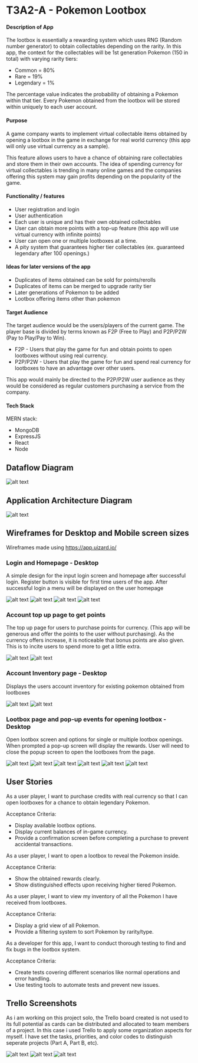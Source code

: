 # T3A2-A - Pokemon Lootbox


#### Description of App

The lootbox is essentially a rewarding system which uses RNG (Random number generator) to obtain collectables depending on the rarity. In this app, the context for the collectables will be 1st generation Pokemon (150 in total) with varying rarity tiers:

- Common = 80%
- Rare = 19%
- Legendary = 1%

The percentage value indicates the probability of obtaining a Pokemon within that tier. Every Pokemon obtained from the lootbox will be stored within uniquely to each user account.

#### Purpose

A game company wants to implement virtual collectable items obtained by opening a lootbox in the game in exchange for real world currency (this app will only use virtual currency as a sample).

This feature allows users to have a chance of obtaining rare collectables and store them in their own accounts. The idea of spending currency for virtual collectables is trending in many online games and the companies offering this system may gain profits depending on the popularity of the game.

#### Functionality / features

- User registration and login
- User authentication
- Each user is unique and has their own obtained collectables
- User can obtain more points with a top-up feature (this app will use virtual currency with infinite points)
- User can open one or multiple lootboxes at a time.
- A pity system that guarantees higher tier collectables (ex. guaranteed legendary after 100 openings.)

#### Ideas for later versions of the app

- Duplicates of items obtained can be sold for points/rerolls
- Duplicates of items can be merged to upgrade rarity tier
- Later generations of Pokemon to be added
- Lootbox offering items other than pokemon

#### Target Audience

The target audience would be the users/players of the current game. The player base is divided by terms known as F2P (Free to Play) and P2P/P2W (Pay to Play/Pay to Win). 

- F2P - Users that play the game for fun and obtain points to open lootboxes without using real currency.
- P2P/P2W - Users that play the game for fun and spend real currency for lootboxes to have an advantage over other users.

This app would mainly be directed to the P2P/P2W user audience as they would be considered as regular customers purchasing a service from the company.

#### Tech Stack

MERN stack:

- MongoDB
- ExpressJS
- React
- Node

## Dataflow Diagram

![alt text](docs/DFD.png)


## Application Architecture Diagram

![alt text](docs/AAD.png)

## Wireframes for Desktop and Mobile screen sizes

Wireframes made using https://app.uizard.io/

### Login and Homepage - Desktop

A simple design for the input login screen and homepage after successful login. Register button is visible for first time users of the app. After successful login a menu will be displayed on the user homepage

![alt text](<docs/wireframe login desktop.png>)
![alt text](<docs/wireframe login mobile.png>)
![alt text](<docs/wireframe after login desktop.png>)
![alt text](<docs/wireframe after login mobile.png>)

### Account top up page to get points

The top up page for users to purchase points for currency. (This app will be generous and offer the points to the user without purchasing). 
As the currency offers increase, it is noticeable that bonus points are also given. This is to incite users to spend more to get a little extra.

![alt text](<docs/wireframe topup page desktop.png>)
![alt text](<docs/wireframe topup page mobile.png>)

### Account Inventory page - Desktop 

Displays the users account inventory for existing pokemon obtained from lootboxes

![alt text](<docs/wireframe owned pokemon desktop.png>)
![alt text](<docs/wireframe owned pokemon mobile.png>)

### Lootbox page and pop-up events for opening lootbox - Desktop

Open lootbox screen and options for single or multiple lootbox openings. When prompted a pop-up screen will display the rewards. User will need to close the popup screen to open the lootboxes from the page.

![alt text](<docs/wireframe lootbox desktop.png>) ![alt text](<docs/wireframe lootbox mobile.png>)
![alt text](<docs/wireframe lootbox popup desktop.png>) ![alt text](<docs/wireframe lootbox popup mobile.png>)
![alt text](<docs/wireframe lootbox open 5 desktop.png>) ![alt text](<docs/wireframe lootbox open 5 mobile.png>)

## User Stories

As a user player, I want to purchase credits with real currency so that I can open lootboxes for a chance to obtain legendary Pokemon.

Acceptance Criteria:
- Display available lootbox options.
- Display current balances of in-game currency.
- Provide a confirmation screen before completing a purchase to prevent accidental transactions.

As a user player, I want to open a lootbox to reveal the Pokemon inside.

Acceptance Criteria:
- Show the obtained rewards clearly.
- Show distinguished effects upon receiving higher tiered Pokemon.

As a user player, I want to view my inventory of all the Pokemon I have received from lootboxes.

Acceptance Criteria:
- Display a grid view of all Pokemon.
- Provide a filtering system to sort Pokemon by rarity/type.

As a developer for this app, I want to conduct thorough testing to find and fix bugs in the lootbox system.

Acceptance Criteria:
- Create tests covering different scenarios like normal operations and error handling.
- Use testing tools to automate tests and prevent new issues.

## Trello Screenshots

As i am working on this project solo, the Trello board created is not used to its full potential as cards can be distributed and allocated to team members of a project.
In this case i used Trello to apply some organization aspects for myself. I have set the tasks, priorities, and color codes to distinguish seperate projects (Part A, Part B, etc).

![alt text](<docs/Trello 1.png>)
![alt text](<docs/Trello 2.png>)
![alt text](<docs/Trello 3.png>)